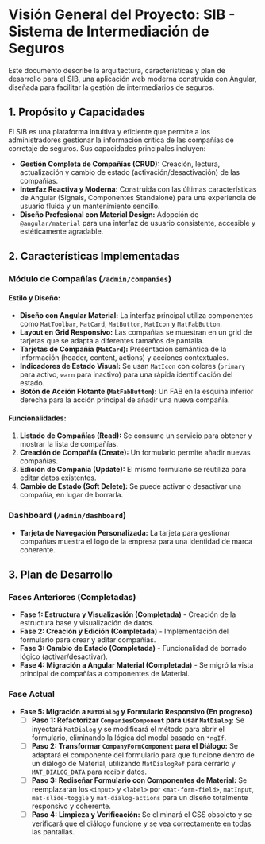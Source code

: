 # Visión General del Proyecto: SIB - Sistema de Intermediación de Seguros

Este documento describe la arquitectura, características y plan de desarrollo para el SIB, una aplicación web moderna construida con Angular, diseñada para facilitar la gestión de intermediarios de seguros.

## 1. Propósito y Capacidades

El SIB es una plataforma intuitiva y eficiente que permite a los administradores gestionar la información crítica de las compañías de corretaje de seguros. Sus capacidades principales incluyen:

- **Gestión Completa de Compañías (CRUD):** Creación, lectura, actualización y cambio de estado (activación/desactivación) de las compañías.
- **Interfaz Reactiva y Moderna:** Construida con las últimas características de Angular (Signals, Componentes Standalone) para una experiencia de usuario fluida y un mantenimiento sencillo.
- **Diseño Profesional con Material Design:** Adopción de `@angular/material` para una interfaz de usuario consistente, accesible y estéticamente agradable.

## 2. Características Implementadas

### Módulo de Compañías (`/admin/companies`)

#### Estilo y Diseño:
- **Diseño con Angular Material:** La interfaz principal utiliza componentes como `MatToolbar`, `MatCard`, `MatButton`, `MatIcon` y `MatFabButton`.
- **Layout en Grid Responsivo:** Las compañías se muestran en un grid de tarjetas que se adapta a diferentes tamaños de pantalla.
- **Tarjetas de Compañía (`MatCard`):** Presentación semántica de la información (header, content, actions) y acciones contextuales.
- **Indicadores de Estado Visual:** Se usan `MatIcon` con colores (`primary` para activo, `warn` para inactivo) para una rápida identificación del estado.
- **Botón de Acción Flotante (`MatFabButton`):** Un FAB en la esquina inferior derecha para la acción principal de añadir una nueva compañía.

#### Funcionalidades:
1.  **Listado de Compañías (Read):** Se consume un servicio para obtener y mostrar la lista de compañías.
2.  **Creación de Compañía (Create):** Un formulario permite añadir nuevas compañías.
3.  **Edición de Compañía (Update):** El mismo formulario se reutiliza para editar datos existentes.
4.  **Cambio de Estado (Soft Delete):** Se puede activar o desactivar una compañía, en lugar de borrarla.

### Dashboard (`/admin/dashboard`)

- **Tarjeta de Navegación Personalizada:** La tarjeta para gestionar compañías muestra el logo de la empresa para una identidad de marca coherente.

## 3. Plan de Desarrollo

### Fases Anteriores (Completadas)
-   **Fase 1: Estructura y Visualización (Completada)** - Creación de la estructura base y visualización de datos.
-   **Fase 2: Creación y Edición (Completada)** - Implementación del formulario para crear y editar compañías.
-   **Fase 3: Cambio de Estado (Completada)** - Funcionalidad de borrado lógico (activar/desactivar).
-   **Fase 4: Migración a Angular Material (Completada)** - Se migró la vista principal de compañías a componentes de Material.

### Fase Actual

-   **Fase 5: Migración a `MatDialog` y Formulario Responsivo (En progreso)**
    -   [ ] **Paso 1: Refactorizar `CompaniesComponent` para usar `MatDialog`:** Se inyectará `MatDialog` y se modificará el método para abrir el formulario, eliminando la lógica del modal basado en `*ngIf`.
    -   [ ] **Paso 2: Transformar `CompanyFormComponent` para el Diálogo:** Se adaptará el componente del formulario para que funcione dentro de un diálogo de Material, utilizando `MatDialogRef` para cerrarlo y `MAT_DIALOG_DATA` para recibir datos.
    -   [ ] **Paso 3: Rediseñar Formulario con Componentes de Material:** Se reemplazarán los `<input>` y `<label>` por `<mat-form-field>`, `matInput`, `mat-slide-toggle` y `mat-dialog-actions` para un diseño totalmente responsivo y coherente.
    -   [ ] **Paso 4: Limpieza y Verificación:** Se eliminará el CSS obsoleto y se verificará que el diálogo funcione y se vea correctamente en todas las pantallas.
